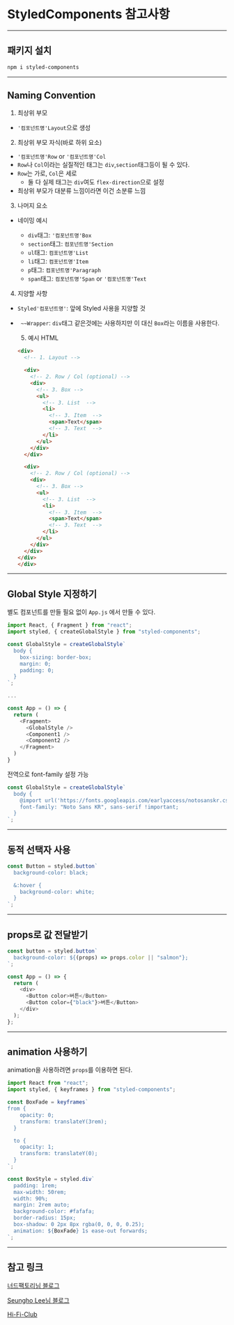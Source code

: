 # StyledComponents 참고사항

---

## 패키지 설치

```bash
npm i styled-components
```

---

## Naming Convention

1. 최상위 부모

- `'컴포넌트명'Layout`으로 생성

2. 최상위 부모 자식(바로 하위 요소)

- `'컴포넌트명'Row` or `'컴포넌트명'Col`
- `Row`나 `Col`이라는 실질적인 태그는 `div`,`section`태그등이 될 수 있다.
- `Row`는 가로, `Col`은 세로
  - 둘 다 실제 태그는 `div`여도 `flex-direction`으로 설정
- 최상위 부모가 대분류 느낌이라면 이건 소분류 느낌

3. 나머지 요소

- 네이밍 예시

  - `div`태그: `'컴포넌트명'Box`
  - `section`태그: `컴포넌트명'Section`
  - `ul`태그: `컴포넌트명'List`
  - `li`태그: `컴포넌트명'Item`
  - `p`태그: `컴포넌트명'Paragraph`
  - `span`태그: `컴포넌트명'Span` or `'컴포넌트명'Text`

4. 지양할 사항

- `Styled'컴포넌트명'`: 앞에 Styled 사용을 지양할 것
- ` ~~Wrapper`: `div`태그 같은것에는 사용하지만 이 대신 `Box`라는 이름을 사용한다.

  5. 예시 HTML

  ```html
  <div>
    <!-- 1. Layout -->

    <div>
      <!-- 2. Row / Col (optional) -->
      <div>
        <!-- 3. Box -->
        <ul>
          <!-- 3. List  -->
          <li>
            <!-- 3. Item  -->
            <span>Text</span>
            <!-- 3. Text  -->
          </li>
        </ul>
      </div>
    </div>

    <div>
      <!-- 2. Row / Col (optional) -->
      <div>
        <!-- 3. Box -->
        <ul>
          <!-- 3. List  -->
          <li>
            <!-- 3. Item  -->
            <span>Text</span>
            <!-- 3. Text  -->
          </li>
        </ul>
      </div>
    </div>
  </div>
  </div>
  ```

---

## Global Style 지정하기

별도 컴포넌트를 만들 필요 없이 `App.js` 에서 만들 수 있다.

```js
import React, { Fragment } from "react";
import styled, { createGlobalStyle } from "styled-components";

const GlobalStyle = createGlobalStyle`
  body {
    box-sizing: border-box;
    margin: 0;
    padding: 0;
  }
`;

...

const App = () => {
  return (
    <Fragment>
      <GlobalStyle />
      <Component1 />
      <Component2 />
    </Fragment>
  )
}
```

전역으로 font-family 설정 가능

```js
const GlobalStyle = createGlobalStyle`
  body {
    @import url('https://fonts.googleapis.com/earlyaccess/notosanskr.css');
    font-family: "Noto Sans KR", sans-serif !important;
  }
`;
```

---

## 동적 선택자 사용

```js
const Button = styled.button`
  background-color: black;

  &:hover {
    background-color: white;
  }
`;
```

---

## props로 값 전달받기

```js
const button = styled.button`
  background-color: ${(props) => props.color || "salmon"};
`;

const App = () => {
  return (
    <div>
      <Button color>버튼</Button>
      <Button color={"black"}>버튼</Button>
    </div>
  );
};
```

---

## animation 사용하기

animation을 사용하려면 `props`를 이용하면 된다.

```js
import React from "react";
import styled, { keyframes } from "styled-components";

const BoxFade = keyframes`
from {
    opacity: 0;
    transform: translateY(3rem);
  }

  to {
    opacity: 1;
    transform: translateY(0);
  }
`;

const BoxStyle = styled.div`
  padding: 1rem;
  max-width: 50rem;
  width: 90%;
  margin: 2rem auto;
  background-color: #fafafa;
  border-radius: 15px;
  box-shadow: 0 2px 8px rgba(0, 0, 0, 0.25);
  animation: ${BoxFade} 1s ease-out forwards;
`;
```

---

## 참고 링크

[너드팩토리님 블로그](https://blog.nerdfactory.ai/2019/10/25/react-styled-components.html)

[Seungho Lee님 블로그](https://medium.com/@shlee1353)

[Hi-Fi-Club](https://github.com/Hi-Fi-Club/FE/wiki/Styled-Components-%3A-Naming-Convention)
